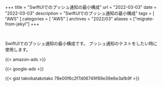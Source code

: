 +++
title =  "SwiftUIでのプッシュ通知の最小構成"
url = "2022-03-03"
date = "2022-03-03"
description = "SwiftUIでのプッシュ通知の最小構成"
tags = [
  "AWS"
]
categories = [
  "AWS"
]
archives = "2022/03"
aliases = ["migrate-from-jekyl"]
+++

<br>

SwiftUIでのプッシュ通知の最小構成です。
プッシュ通知のテストをしたい時に使用します。

<!-- Amazon Ads -->
{{< amazon-ads >}}

<!-- Google Ads -->
{{< google-ads >}}

{{< gist takoikatakotako 78e00f6c2f7d06749f89e39e6e3afb9f >}}

